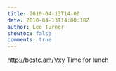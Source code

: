 ```yaml
---
title: 2010-04-13T14-00
date: 2010-04-13T14:00:18Z
author: Lee Turner
showtoc: false
comments: true
---
```


http://bestc.am/Vxy Time for lunch

